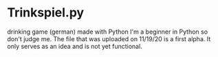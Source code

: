 # Trinkspiel.py
drinking game (german) made with Python
I'm a beginner in Python so don't judge me.
The file that was uploaded on 11/19/20 is a first alpha. It only serves as an idea and is not yet functional.
